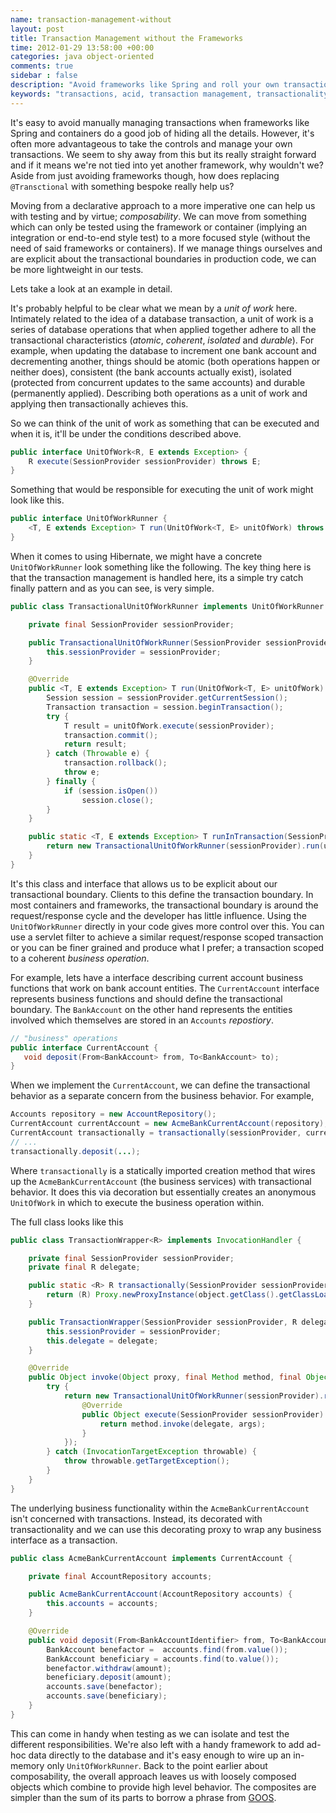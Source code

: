 ```yaml
---
name: transaction-management-without
layout: post
title: Transaction Management without the Frameworks
time: 2012-01-29 13:58:00 +00:00
categories: java object-oriented
comments: true
sidebar : false
description: "Avoid frameworks like Spring and roll your own transaction management. Declarative approaches like Spring, by definition, take away control. Moving towards an imperative approach gives it back. Don't be put of, it's actually very straight forward."
keywords: "transactions, acid, transaction management, transactionality, GOOS, unit of work, declarative vs imperative, spring"
---
```


It's easy to avoid manually managing transactions when frameworks like Spring and containers do a good job of hiding all the details. However, it's often more advantageous to take the controls and manage your own transactions. We seem to shy away from this but its really straight forward and if it means we're not tied into yet another framework, why wouldn't we? Aside from just avoiding frameworks though, how does replacing `@Transctional` with something bespoke really help us?
  
Moving from a declarative approach to a more imperative one can help us with testing and by virtue; _composability_. We can move from something which can only be tested using the framework or container (implying an integration or end-to-end style test) to a more focused style (without the need of said frameworks or containers). If we manage things ourselves and are explicit about the transactional boundaries in production code, we can be more lightweight in our tests.

<!-- more -->

Lets take a look at an example in detail.

It's probably helpful to be clear what we mean by a _unit of work_ here. Intimately related to the idea of a database transaction, a unit of work is a series of database operations that when applied together adhere to all the transactional characteristics (_atomic_, _coherent_, _isolated_ and _durable_). For example, when updating the database to increment one bank account and decrementing another, things should be atomic (both operations happen or neither does), consistent (the bank accounts actually exist), isolated (protected from concurrent updates to the same accounts) and durable (permanently applied). Describing both operations as a unit of work and applying then transactionally achieves this.

So we can think of the unit of work as something that can be executed and when it is, it'll be under the conditions described above.

  

``` java
public interface UnitOfWork<R, E extends Exception> {
    R execute(SessionProvider sessionProvider) throws E;
}
```
  
Something that would be responsible for executing the unit of work might look like this.

  

``` java
public interface UnitOfWorkRunner {
    <T, E extends Exception> T run(UnitOfWork<T, E> unitOfWork) throws Throwable;
}
```
  
When it comes to using Hibernate, we might have a concrete `UnitOfWorkRunner` look something like the following. The key thing here is that the transaction management is handled here, its a simple try catch finally pattern and as you can see, is very simple.


``` java
public class TransactionalUnitOfWorkRunner implements UnitOfWorkRunner {

    private final SessionProvider sessionProvider;

    public TransactionalUnitOfWorkRunner(SessionProvider sessionProvider) {
        this.sessionProvider = sessionProvider;
    }

    @Override
    public <T, E extends Exception> T run(UnitOfWork<T, E> unitOfWork) throws Throwable {
        Session session = sessionProvider.getCurrentSession();
        Transaction transaction = session.beginTransaction();
        try {
            T result = unitOfWork.execute(sessionProvider);
            transaction.commit();
            return result;
        } catch (Throwable e) {
            transaction.rollback();
            throw e;
        } finally {
            if (session.isOpen())
                session.close();
        }
    }

    public static <T, E extends Exception> T runInTransaction(SessionProvider sessionProvider, UnitOfWork<T, E> unitOfWork) throws Throwable {
        return new TransactionalUnitOfWorkRunner(sessionProvider).run(unitOfWork);
    }
}
```    

  
It's this class and interface that allows us to be explicit about our transactional boundary. Clients to this define the transaction boundary. In most containers and frameworks, the transactional boundary is around the request/response cycle and the developer has little influence. Using the `UnitOfWorkRunner` directly in your code gives more control over this. You can use a servlet filter to achieve a similar request/response scoped transaction or you can be finer grained and produce what I prefer; a transaction scoped to a coherent _business operation_.

  
For example, lets have a interface describing current account business functions that work on bank account entities. The `CurrentAccount` interface represents business functions and should define the transactional boundary. The `BankAccount` on the other hand represents the entities involved which themselves are stored in an `Accounts` _repostiory_.

  

    
``` java
// "business" operations
public interface CurrentAccount {
   void deposit(From<BankAccount> from, To<BankAccount> to);
}
```    

  
When we implement the `CurrentAccount`, we can define the transactional behavior as a separate concern from the business behavior. For example,

  

    
``` java
Accounts repository = new AccountRepository();
CurrentAccount currentAccount = new AcmeBankCurrentAccount(repository);
CurrentAccount transactionally = transactionally(sessionProvider, currentAccount);
// ...
transactionally.deposit(...);
```    

  
Where `transactionally` is a statically imported creation method that wires up the `AcmeBankCurrentAccount` (the business services) with transactional behavior. It does this via decoration but essentially creates an anonymous `UnitOfWork` in which to execute the business operation within.

  
The full class looks like this

  

    
``` java
public class TransactionWrapper<R> implements InvocationHandler {

    private final SessionProvider sessionProvider;
    private final R delegate;

    public static <R> R transactionally(SessionProvider sessionProvider, R object) {
        return (R) Proxy.newProxyInstance(object.getClass().getClassLoader(), object.getClass().getInterfaces(), new TransactionWrapper(sessionProvider, object));
    }

    public TransactionWrapper(SessionProvider sessionProvider, R delegate) {
        this.sessionProvider = sessionProvider;
        this.delegate = delegate;
    }

    @Override
    public Object invoke(Object proxy, final Method method, final Object[] args) throws Throwable {
        try {
            return new TransactionalUnitOfWorkRunner(sessionProvider).run(new UnitOfWork<Object, Exception>() {
                @Override
                public Object execute(SessionProvider sessionProvider) throws Exception {
                    return method.invoke(delegate, args);
                }
            });
        } catch (InvocationTargetException throwable) {
            throw throwable.getTargetException();
        }
    }
}
```    

  
The underlying business functionality within the `AcmeBankCurrentAccount` isn't concerned with transactions. Instead, its decorated with transactionality and we can use this decorating proxy to wrap any business interface as a transaction.

  

    
``` java
public class AcmeBankCurrentAccount implements CurrentAccount {

    private final AccountRepository accounts;

    public AcmeBankCurrentAccount(AccountRepository accounts) {
        this.accounts = accounts;
    }

    @Override
    public void deposit(From<BankAccountIdentifier> from, To<BankAccountIdentifier> to, Amount amount) throws Throwable {
        BankAccount benefactor =  accounts.find(from.value());
        BankAccount beneficiary = accounts.find(to.value());
        benefactor.withdraw(amount);
        beneficiary.deposit(amount);
        accounts.save(benefactor);
        accounts.save(beneficiary);
    }
}
```

This can come in handy when testing as we can isolate and test the different responsibilities. We're also left with a handy framework to add ad-hoc data directly to the database and it's easy enough to wire up an in-memory only `UnitOfWorkRunner`. Back to the point earlier about composability, the overall approach leaves us with loosely composed objects which combine to provide high level behavior. The composites are simpler than the sum of its parts to borrow a phrase from [GOOS](http://www.growing-object-oriented-software.com/).
